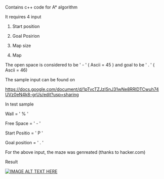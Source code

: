 Contains c++ code for A* algorithm

It requires 4 input

1) Start position

2) Goal Posirion

3) Map size

4) Map

The open space is considered to be ' - ' ( Ascii = 45 ) and goal to be ' . ' ( Ascii = 46)

The sample input can be found on 

https://docs.google.com/document/d/1pTvcTZJzlSnJ31wNe8RRlDTCwuh74UVz0eN4k8-grUs/edit?usp=sharing

In test sample 

Wall = ' % '

Free Space = ' - '

Start Positio = ' P '

Goal position = ' . '

For the above input, the maze was genreated (thanks to hacker.com)

Result

[![IMAGE ALT TEXT HERE](http://img.youtube.com/vi/azx9UGc6go4/0.jpg)](https://www.youtube.com/watch?v=azx9UGc6go4)

